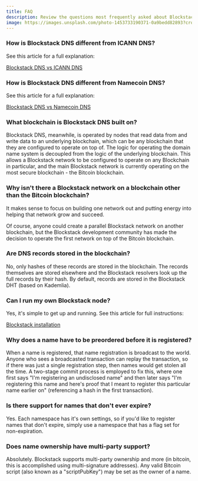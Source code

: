 ```yaml
---
title: FAQ
description: Review the questions most frequently asked about Blockstack.
image: https://images.unsplash.com/photo-1453733190371-0a9bedd82893?crop=entropy&fit=crop&fm=jpg&h=1100&ixjsv=2.1.0&ixlib=rb-0.3.5&q=80&w=1500
---
```


### How is Blockstack DNS different from ICANN DNS?

See this article for a full explanation:

[Blockstack DNS vs ICANN DNS](/docs/blockstack-vs-dns)

### How is Blockstack DNS different from Namecoin DNS?

See this article for a full explanation:

[Blockstack DNS vs Namecoin DNS](/docs/blockstack-vs-namecoin)

### What blockchain is Blockstack DNS built on?

Blockstack DNS, meanwhile, is operated by nodes that read data from and write data to an underlying blockchain, which can be any blockchain that they are configured to operate on top of. The logic for operating the domain name system is decoupled from the logic of the underlying blockchain. This allows a Blockstack network to be configured to operate on any Blockchain in particular, and the main Blockstack network is currently operating on the most secure blockchain - the Bitcoin blockchain.

### Why isn't there a Blockstack network on a blockchain other than the Bitcoin blockchain?

It makes sense to focus on building one network out and putting energy into helping that network grow and succeed.

Of course, anyone could create a parallel Blockstack network on another blockchain, but the Blockstack development community has made the decision to operate the first network on top of the Bitcoin blockchain.

### Are DNS records stored in the blockchain?

No, only hashes of these records are stored in the blockchain. The records themselves are stored elsewhere and the Blockstack resolvers look up the full records by their hash. By default, records are stored in the Blockstack DHT (based on Kademlia).

### Can I run my own Blockstack node?

Yes, it's simple to get up and running. See this article for full instructions:

[Blockstack installation](/docs/installation)

### Why does a name have to be preordered before it is registered?

When a name is registered, that name registration is broadcast to the world. Anyone who sees a broadcasted transaction can replay the transaction, so if there was just a single registration step, then names would get stolen all the time. A two-stage commit process is employed to fix this, where one first says "I'm registering an undisclosed name" and then later says "I'm registering this name and here's proof that I meant to register this particular name earlier on" (referencing a hash in the first transaction).

### Is there support for names that don't ever expire?

Yes. Each namespace has it's own settings, so if you'd like to register names that don't expire, simply use a namespace that has a flag set for non-expiration.

### Does name ownership have multi-party support?

Absolutely. Blockstack supports multi-party ownership and more (in bitcoin, this is accomplished using multi-signature addresses). Any valid Bitcoin script (also known as a "scriptPubKey") may be set as the owner of a name.
